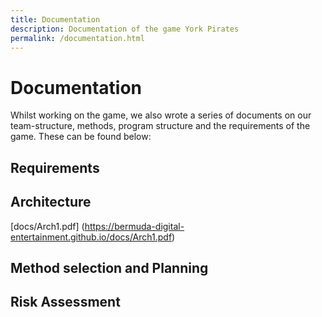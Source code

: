 ```yaml
---
title: Documentation
description: Documentation of the game York Pirates
permalink: /documentation.html
---
```


# Documentation

Whilst working on the game, we also wrote a series of documents on our team-structure, methods, program structure and the requirements of the game.
These can be found below:

## Requirements


## Architecture
[docs/Arch1.pdf] (https://bermuda-digital-entertainment.github.io/docs/Arch1.pdf)

## Method selection and Planning

## Risk Assessment

